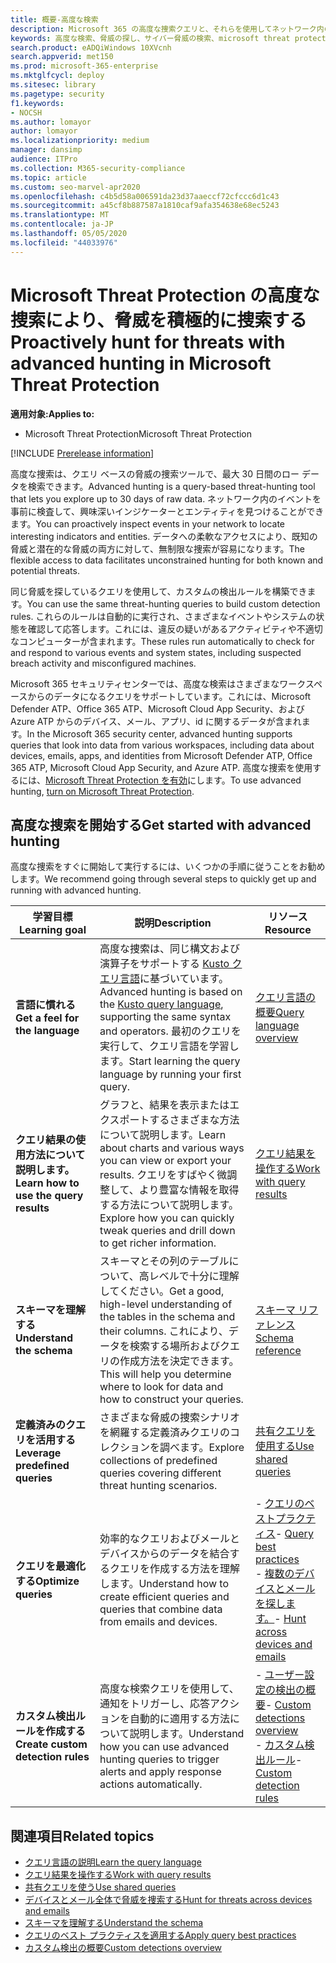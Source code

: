 ```yaml
---
title: 概要-高度な検索
description: Microsoft 365 の高度な捜索クエリと、それらを使用してネットワーク内の脅威と弱点を積極的に発見する方法について学習する
keywords: 高度な検索、脅威の探し、サイバー脅威の検索、microsoft threat protection、microsoft 365、mtp、m365、search、query、テレメトリ、カスタム検出、スキーマ、kusto、microsoft 365、Microsoft Threat Protection
search.product: eADQiWindows 10XVcnh
search.appverid: met150
ms.prod: microsoft-365-enterprise
ms.mktglfcycl: deploy
ms.sitesec: library
ms.pagetype: security
f1.keywords:
- NOCSH
ms.author: lomayor
author: lomayor
ms.localizationpriority: medium
manager: dansimp
audience: ITPro
ms.collection: M365-security-compliance
ms.topic: article
ms.custom: seo-marvel-apr2020
ms.openlocfilehash: c4b5d58a006591da23d37aaeccf72cfccc6d1c43
ms.sourcegitcommit: a45cf8b887587a1810caf9afa354638e68ec5243
ms.translationtype: MT
ms.contentlocale: ja-JP
ms.lasthandoff: 05/05/2020
ms.locfileid: "44033976"
---
```

# <a name="proactively-hunt-for-threats-with-advanced-hunting-in-microsoft-threat-protection"></a><span data-ttu-id="9ffd8-104">Microsoft Threat Protection の高度な捜索により、脅威を積極的に捜索する</span><span class="sxs-lookup"><span data-stu-id="9ffd8-104">Proactively hunt for threats with advanced hunting in Microsoft Threat Protection</span></span>

<span data-ttu-id="9ffd8-105">**適用対象:**</span><span class="sxs-lookup"><span data-stu-id="9ffd8-105">**Applies to:**</span></span>
- <span data-ttu-id="9ffd8-106">Microsoft Threat Protection</span><span class="sxs-lookup"><span data-stu-id="9ffd8-106">Microsoft Threat Protection</span></span>

[!INCLUDE [Prerelease information](../includes/prerelease.md)]

<span data-ttu-id="9ffd8-107">高度な捜索は、クエリ ベースの脅威の捜索ツールで、最大 30 日間のロー データを検索できます。</span><span class="sxs-lookup"><span data-stu-id="9ffd8-107">Advanced hunting is a query-based threat-hunting tool that lets you explore up to 30 days of raw data.</span></span> <span data-ttu-id="9ffd8-108">ネットワーク内のイベントを事前に検査して、興味深いインジケーターとエンティティを見つけることができます。</span><span class="sxs-lookup"><span data-stu-id="9ffd8-108">You can proactively inspect events in your network to locate interesting indicators and entities.</span></span> <span data-ttu-id="9ffd8-109">データへの柔軟なアクセスにより、既知の脅威と潜在的な脅威の両方に対して、無制限な捜索が容易になります。</span><span class="sxs-lookup"><span data-stu-id="9ffd8-109">The flexible access to data facilitates unconstrained hunting for both known and potential threats.</span></span>

<span data-ttu-id="9ffd8-110">同じ脅威を探しているクエリを使用して、カスタムの検出ルールを構築できます。</span><span class="sxs-lookup"><span data-stu-id="9ffd8-110">You can use the same threat-hunting queries to build custom detection rules.</span></span> <span data-ttu-id="9ffd8-111">これらのルールは自動的に実行され、さまざまなイベントやシステムの状態を確認して応答します。これには、違反の疑いがあるアクティビティや不適切なコンピューターが含まれます。</span><span class="sxs-lookup"><span data-stu-id="9ffd8-111">These rules run automatically to check for and respond to various events and system states, including suspected breach activity and misconfigured machines.</span></span>

<span data-ttu-id="9ffd8-112">Microsoft 365 セキュリティセンターでは、高度な検索はさまざまなワークスペースからのデータになるクエリをサポートしています。これには、Microsoft Defender ATP、Office 365 ATP、Microsoft Cloud App Security、および Azure ATP からのデバイス、メール、アプリ、id に関するデータが含まれます。</span><span class="sxs-lookup"><span data-stu-id="9ffd8-112">In the Microsoft 365 security center, advanced hunting supports queries that look into data from various workspaces, including data about devices, emails, apps, and identities from Microsoft Defender ATP, Office 365 ATP, Microsoft Cloud App Security, and Azure ATP.</span></span> <span data-ttu-id="9ffd8-113">高度な捜索を使用するには、[Microsoft Threat Protection を有効](mtp-enable.md)にします。</span><span class="sxs-lookup"><span data-stu-id="9ffd8-113">To use advanced hunting, [turn on Microsoft Threat Protection](mtp-enable.md).</span></span>

## <a name="get-started-with-advanced-hunting"></a><span data-ttu-id="9ffd8-114">高度な捜索を開始する</span><span class="sxs-lookup"><span data-stu-id="9ffd8-114">Get started with advanced hunting</span></span>

<span data-ttu-id="9ffd8-115">高度な捜索をすぐに開始して実行するには、いくつかの手順に従うことをお勧めします。</span><span class="sxs-lookup"><span data-stu-id="9ffd8-115">We recommend going through several steps to quickly get up and running with advanced hunting.</span></span>

| <span data-ttu-id="9ffd8-116">学習目標</span><span class="sxs-lookup"><span data-stu-id="9ffd8-116">Learning goal</span></span> | <span data-ttu-id="9ffd8-117">説明</span><span class="sxs-lookup"><span data-stu-id="9ffd8-117">Description</span></span> | <span data-ttu-id="9ffd8-118">リソース</span><span class="sxs-lookup"><span data-stu-id="9ffd8-118">Resource</span></span> |
|--|--|--|
| <span data-ttu-id="9ffd8-119">**言語に慣れる**</span><span class="sxs-lookup"><span data-stu-id="9ffd8-119">**Get a feel for the language**</span></span> | <span data-ttu-id="9ffd8-120">高度な捜索は、同じ構文および演算子をサポートする [Kusto クエリ言語](https://docs.microsoft.com/azure/kusto/query/)に基づいています。</span><span class="sxs-lookup"><span data-stu-id="9ffd8-120">Advanced hunting is based on the [Kusto query language](https://docs.microsoft.com/azure/kusto/query/), supporting the same syntax and operators.</span></span> <span data-ttu-id="9ffd8-121">最初のクエリを実行して、クエリ言語を学習します。</span><span class="sxs-lookup"><span data-stu-id="9ffd8-121">Start learning the query language by running your first query.</span></span> | [<span data-ttu-id="9ffd8-122">クエリ言語の概要</span><span class="sxs-lookup"><span data-stu-id="9ffd8-122">Query language overview</span></span>](advanced-hunting-query-language.md) |
| <span data-ttu-id="9ffd8-123">**クエリ結果の使用方法について説明します。**</span><span class="sxs-lookup"><span data-stu-id="9ffd8-123">**Learn how to use the query results**</span></span> | <span data-ttu-id="9ffd8-124">グラフと、結果を表示またはエクスポートするさまざまな方法について説明します。</span><span class="sxs-lookup"><span data-stu-id="9ffd8-124">Learn about charts and various ways you can view or export your results.</span></span> <span data-ttu-id="9ffd8-125">クエリをすばやく微調整して、より豊富な情報を取得する方法について説明します。</span><span class="sxs-lookup"><span data-stu-id="9ffd8-125">Explore how you can quickly tweak queries and drill down to get richer information.</span></span> | [<span data-ttu-id="9ffd8-126">クエリ結果を操作する</span><span class="sxs-lookup"><span data-stu-id="9ffd8-126">Work with query results</span></span>](advanced-hunting-query-results.md) |
| <span data-ttu-id="9ffd8-127">**スキーマを理解する**</span><span class="sxs-lookup"><span data-stu-id="9ffd8-127">**Understand the schema**</span></span> | <span data-ttu-id="9ffd8-128">スキーマとその列のテーブルについて、高レベルで十分に理解してください。</span><span class="sxs-lookup"><span data-stu-id="9ffd8-128">Get a good, high-level understanding of the tables in the schema and their columns.</span></span> <span data-ttu-id="9ffd8-129">これにより、データを検索する場所およびクエリの作成方法を決定できます。</span><span class="sxs-lookup"><span data-stu-id="9ffd8-129">This will help you determine where to look for data and how to construct your queries.</span></span> | [<span data-ttu-id="9ffd8-130">スキーマ リファレンス</span><span class="sxs-lookup"><span data-stu-id="9ffd8-130">Schema reference</span></span>](advanced-hunting-schema-tables.md) |
| <span data-ttu-id="9ffd8-131">**定義済みのクエリを活用する**</span><span class="sxs-lookup"><span data-stu-id="9ffd8-131">**Leverage predefined queries**</span></span> | <span data-ttu-id="9ffd8-132">さまざまな脅威の捜索シナリオを網羅する定義済みクエリのコレクションを調べます。</span><span class="sxs-lookup"><span data-stu-id="9ffd8-132">Explore collections of predefined queries covering different threat hunting scenarios.</span></span> | [<span data-ttu-id="9ffd8-133">共有クエリを使用する</span><span class="sxs-lookup"><span data-stu-id="9ffd8-133">Use shared queries</span></span>](advanced-hunting-shared-queries.md) |
| <span data-ttu-id="9ffd8-134">**クエリを最適化する**</span><span class="sxs-lookup"><span data-stu-id="9ffd8-134">**Optimize queries**</span></span> | <span data-ttu-id="9ffd8-135">効率的なクエリおよびメールとデバイスからのデータを結合するクエリを作成する方法を理解します。</span><span class="sxs-lookup"><span data-stu-id="9ffd8-135">Understand how to create efficient queries and queries that combine data from emails and devices.</span></span> | <span data-ttu-id="9ffd8-136">- [クエリのベストプラクティス](advanced-hunting-shared-queries.md)</span><span class="sxs-lookup"><span data-stu-id="9ffd8-136">- [Query best practices](advanced-hunting-shared-queries.md)</span></span> <br><span data-ttu-id="9ffd8-137">- [複数のデバイスとメールを探します。](advanced-hunting-best-practices.md)</span><span class="sxs-lookup"><span data-stu-id="9ffd8-137">- [Hunt across devices and emails](advanced-hunting-best-practices.md)</span></span> |
| <span data-ttu-id="9ffd8-138">**カスタム検出ルールを作成する**</span><span class="sxs-lookup"><span data-stu-id="9ffd8-138">**Create custom detection rules**</span></span> | <span data-ttu-id="9ffd8-139">高度な検索クエリを使用して、通知をトリガーし、応答アクションを自動的に適用する方法について説明します。</span><span class="sxs-lookup"><span data-stu-id="9ffd8-139">Understand how you can use advanced hunting queries to trigger alerts and apply response actions automatically.</span></span> | <span data-ttu-id="9ffd8-140">- [ユーザー設定の検出の概要](custom-detections-overview.md)</span><span class="sxs-lookup"><span data-stu-id="9ffd8-140">- [Custom detections overview](custom-detections-overview.md)</span></span><br><span data-ttu-id="9ffd8-141">- [カスタム検出ルール](custom-detection-rules.md)</span><span class="sxs-lookup"><span data-stu-id="9ffd8-141">- [Custom detection rules](custom-detection-rules.md)</span></span> |

## <a name="related-topics"></a><span data-ttu-id="9ffd8-142">関連項目</span><span class="sxs-lookup"><span data-stu-id="9ffd8-142">Related topics</span></span>
- [<span data-ttu-id="9ffd8-143">クエリ言語の説明</span><span class="sxs-lookup"><span data-stu-id="9ffd8-143">Learn the query language</span></span>](advanced-hunting-query-language.md)
- [<span data-ttu-id="9ffd8-144">クエリ結果を操作する</span><span class="sxs-lookup"><span data-stu-id="9ffd8-144">Work with query results</span></span>](advanced-hunting-query-results.md)
- [<span data-ttu-id="9ffd8-145">共有クエリを使う</span><span class="sxs-lookup"><span data-stu-id="9ffd8-145">Use shared queries</span></span>](advanced-hunting-shared-queries.md)
- [<span data-ttu-id="9ffd8-146">デバイスとメール全体で脅威を捜索する</span><span class="sxs-lookup"><span data-stu-id="9ffd8-146">Hunt for threats across devices and emails</span></span>](advanced-hunting-query-emails-devices.md)
- [<span data-ttu-id="9ffd8-147">スキーマを理解する</span><span class="sxs-lookup"><span data-stu-id="9ffd8-147">Understand the schema</span></span>](advanced-hunting-schema-tables.md)
- [<span data-ttu-id="9ffd8-148">クエリのベスト プラクティスを適用する</span><span class="sxs-lookup"><span data-stu-id="9ffd8-148">Apply query best practices</span></span>](advanced-hunting-best-practices.md)
- [<span data-ttu-id="9ffd8-149">カスタム検出の概要</span><span class="sxs-lookup"><span data-stu-id="9ffd8-149">Custom detections overview</span></span>](custom-detections-overview.md)